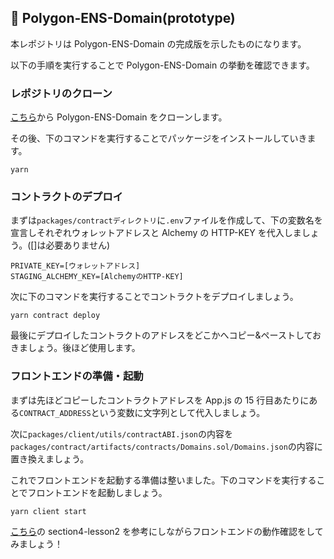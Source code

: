## 💬 Polygon-ENS-Domain(prototype)

本レポジトリは Polygon-ENS-Domain の完成版を示したものになります。

以下の手順を実行することで Polygon-ENS-Domain の挙動を確認できます。

### レポジトリのクローン

[こちら](https://github.com/unchain-tech/Polygon-ENS-Domain.git)から Polygon-ENS-Domain をクローンします。

その後、下のコマンドを実行することでパッケージをインストールしていきます。

```
yarn
```

### コントラクトのデプロイ

まずは`packages/contractディレクトリ`に`.env`ファイルを作成して、下の変数名を宣言しそれぞれウォレットアドレスと Alchemy の HTTP-KEY を代入しましょう。([]は必要ありません)

```
PRIVATE_KEY=[ウォレットアドレス]
STAGING_ALCHEMY_KEY=[AlchemyのHTTP-KEY]
```

次に下のコマンドを実行することでコントラクトをデプロイしましょう。

```
yarn contract deploy
```

最後にデプロイしたコントラクトのアドレスをどこかへコピー&ペーストしておきましょう。後ほど使用します。

### フロントエンドの準備・起動

まずは先ほどコピーしたコントラクトアドレスを App.js の 15 行目あたりにある`CONTRACT_ADDRESS`という変数に文字列として代入しましょう。

次に`packages/client/utils/contractABI.json`の内容を`packages/contract/artifacts/contracts/Domains.sol/Domains.json`の内容に置き換えましょう。

これでフロントエンドを起動する準備は整いました。下のコマンドを実行することでフロントエンドを起動しましょう。

```
yarn client start
```

[こちら](https://app.unchain.tech/learn/Polygon-ENS-Domain/ja/4/2/)の section4-lesson2 を参考にしながらフロントエンドの動作確認をしてみましょう！
